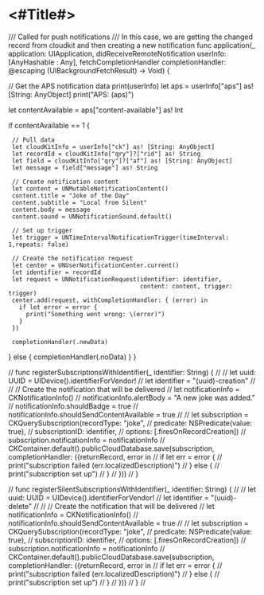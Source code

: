 #  <#Title#>

/// Called for push notifications
 /// In this case, we are getting the changed record from cloudkit and then creating a new notification
 func application(_ application: UIApplication,
                  didReceiveRemoteNotification userInfo: [AnyHashable : Any],
                  fetchCompletionHandler completionHandler: @escaping (UIBackgroundFetchResult) -> Void) {
   
   // Get the APS notification data
   print(userInfo)
   let aps = userInfo["aps"] as! [String: AnyObject]
   print("APS: \(aps)")
   
   let contentAvailable = aps["content-available"] as! Int
   
   if contentAvailable == 1 {
     
     // Pull data
     let cloudKitInfo = userInfo["ck"] as! [String: AnyObject]
     let recordId = cloudKitInfo["qry"]?["rid"] as! String
     let field = cloudKitInfo["qry"]?["af"] as! [String: AnyObject]
     let message = field["message"] as! String
     
     // Create notification content
     let content = UNMutableNotificationContent()
     content.title = "Joke of the Day"
     content.subtitle = "Local from Silent"
     content.body = message
     content.sound = UNNotificationSound.default()
     
     // Set up trigger
     let trigger = UNTimeIntervalNotificationTrigger(timeInterval: 1,repeats: false)
     
     // Create the notification request
     let center = UNUserNotificationCenter.current()
     let identifier = recordId
     let request = UNNotificationRequest(identifier: identifier,
                                         content: content, trigger: trigger)
     center.add(request, withCompletionHandler: { (error) in
       if let error = error {
         print("Something went wrong: \(error)")
       }
     })

     completionHandler(.newData)

   } else {
     completionHandler(.noData)
   }
 }





//  func registerSubscriptionsWithIdentifier(_ identifier: String) {
//
//    let uuid: UUID = UIDevice().identifierForVendor!
//    let identifier = "\(uuid)-creation"
//
//    // Create the notification that will be delivered
//    let notificationInfo = CKNotificationInfo()
//    notificationInfo.alertBody = "A new joke was added."
//    notificationInfo.shouldBadge = true
//    notificationInfo.shouldSendContentAvailable = true
//
//    let subscription = CKQuerySubscription(recordType: "joke",
//                                           predicate: NSPredicate(value: true),
//                                           subscriptionID: identifier,
//                                           options: [.firesOnRecordCreation])
//    subscription.notificationInfo = notificationInfo
//    CKContainer.default().publicCloudDatabase.save(subscription, completionHandler: ({returnRecord, error in
//      if let err = error {
//        print("subscription failed \(err.localizedDescription)")
//      } else {
//        print("subscription set up")
//      }
//    }))
//  }




//  func registerSilentSubscriptionsWithIdentifier(_ identifier: String) {
//
//    let uuid: UUID = UIDevice().identifierForVendor!
//    let identifier = "\(uuid)-delete"
//
//    // Create the notification that will be delivered
//    let notificationInfo = CKNotificationInfo()
//    notificationInfo.shouldSendContentAvailable = true
//
//    let subscription = CKQuerySubscription(recordType: "joke",
//                                           predicate: NSPredicate(value: true),
//                                           subscriptionID: identifier,
//                                           options: [.firesOnRecordCreation])
//    subscription.notificationInfo = notificationInfo
//    CKContainer.default().publicCloudDatabase.save(subscription, completionHandler: ({returnRecord, error in
//      if let err = error {
//        print("subscription failed \(err.localizedDescription)")
//      } else {
//        print("subscription set up")
//      }
//    }))
//  }
//
